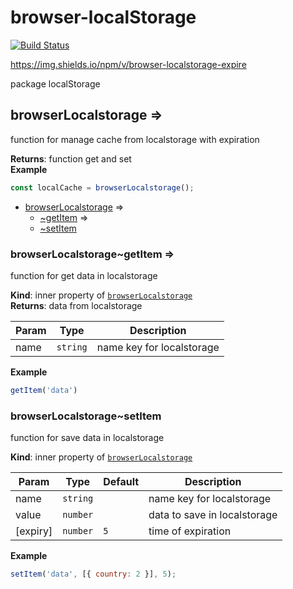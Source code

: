 # browser-localStorage

[![Build
Status](https://travis-ci.com/colomfernando/browser-localstorage-expiry.svg?branch=master)](https://travis-ci.com/colomfernando/browser-localstorage)

https://img.shields.io/npm/v/browser-localstorage-expire

package localStorage


<a name="module_browserLocalstorage"></a>

## browserLocalstorage ⇒
function for manage cache from localstorage with expiration

**Returns**: function get and set  
**Example**  
```js
const localCache = browserLocalstorage();
```

* [browserLocalstorage](#module_browserLocalstorage) ⇒
    * [~getItem](#module_browserLocalstorage..getItem) ⇒
    * [~setItem](#module_browserLocalstorage..setItem)

<a name="module_browserLocalstorage..getItem"></a>

### browserLocalstorage~getItem ⇒
function for get data in localstorage

**Kind**: inner property of [<code>browserLocalstorage</code>](#module_browserLocalstorage)  
**Returns**: data from localstorage  

| Param | Type | Description |
| --- | --- | --- |
| name | <code>string</code> | name key for localstorage |

**Example**  
```js
getItem('data')
```
<a name="module_browserLocalstorage..setItem"></a>

### browserLocalstorage~setItem
function for save data in localstorage

**Kind**: inner property of [<code>browserLocalstorage</code>](#module_browserLocalstorage)  

| Param | Type | Default | Description |
| --- | --- | --- | --- |
| name | <code>string</code> |  | name key for localstorage |
| value | <code>number</code> |  | data to save in localstorage |
| [expiry] | <code>number</code> | <code>5</code> | time of expiration |

**Example**  
```js
setItem('data', [{ country: 2 }], 5);
```
